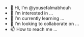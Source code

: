 - 👋 Hi, I’m @yousefalmabhouh
- 👀 I’m interested in ...
- 🌱 I’m currently learning ...
- 💞️ I’m looking to collaborate on ...
- 📫 How to reach me ...

<!---
yousefalmabhouh/yousefalmabhouh is a ✨ special ✨ repository because its `README.md` (this file) appears on your GitHub profile.
You can click the Preview link to take a look at your changes.
--->
